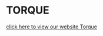 ﻿# TORQUE
[click here to view our website Torque](https://688a14090d9055008f090c80--torque.netlify.app)
